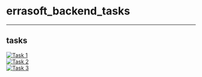 # errasoft_backend_tasks
---
## tasks 
[![Task 1](https://img.shields.io/badge/Task%201-Click%20Here-blue?style=for-the-badge)](https://drive.google.com/file/d/1NXplryRZGuB4zAMbfOaO7CVLf4BoOBAT/view)
<br>
[![Task 2](https://img.shields.io/badge/Task%202-Click%20Here-blue?style=for-the-badge)](https://github.com/jooexploit/errasoft_backend_tasks/blob/main/session2/task_2.php)
<br>
[![Task 3](https://img.shields.io/badge/Task%203-Click%20Here-blue?style=for-the-badge)](https://github.com/jooexploit/errasoft_backend_tasks/blob/main/session_3/task3.php)
<br>

